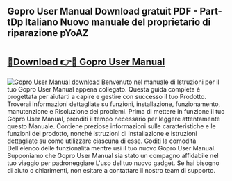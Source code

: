 ## Gopro User Manual Download gratuit PDF - Part-tDp Italiano Nuovo manuale del proprietario di riparazione pYoAZ

# <h2><a href="http://dfgezkr.blite.top/?on=Gopro+User+Manual">🔗Download 👉🔴 Gopro User Manual</a></h2>

[![Gopro User Manual download](https://i.imgur.com/lujVjoI.png)](http://dfgezkr.blite.top/?on=Gopro+User+Manual)
Benvenuto nel manuale di Istruzioni per il tuo Gopro User Manual appena collegato. Questa guida completa è progettata per aiutarti a capire e gestire con successo il tuo Prodotto. Troverai informazioni dettagliate su funzioni, installazione, funzionamento, manutenzione e Risoluzione dei problemi. Prima di mettere in funzione il tuo Gopro User Manual, prenditi il tempo necessario per leggere attentamente questo Manuale. Contiene preziose informazioni sulle caratteristiche e le funzioni del prodotto, nonché istruzioni di installazione e istruzioni dettagliate su come utilizzare ciascuna di esse. Goditi la comodità Dell'elenco delle funzionalità mentre usi il tuo nuovo Gopro User Manual. Supponiamo che Gopro User Manual sia stato un compagno affidabile nel tuo viaggio per padroneggiare L'uso del tuo nuovo gadget. Se hai bisogno di aiuto o chiarimenti, non esitare a contattare il nostro team di supporto.
